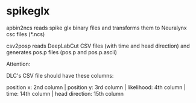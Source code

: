 # spikeglx
apbin2ncs reads spike glx binary files and transforms them to Neuralynx csc files (*.ncs)


csv2posp reads DeepLabCut CSV files (with time and head direction) and generates pos.p files (pos.p and pos.p.ascii)

Attention:

DLC's CSV file should have these columns:

position x: 2nd column | position y: 3rd column | likelihood: 4th column | time: 14th column | head direction: 15th column


